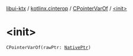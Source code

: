 [libui-ktx](../../index.md) / [kotlinx.cinterop](../index.md) / [CPointerVarOf](index.md) / [&lt;init&gt;](./-init-.md)

# &lt;init&gt;

`CPointerVarOf(rawPtr: `[`NativePtr`](../-native-ptr.md)`)`
